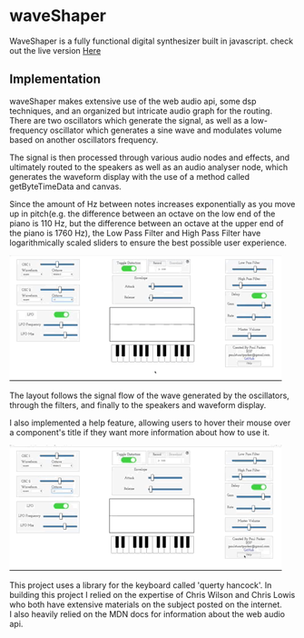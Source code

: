 # waveShaper

WaveShaper is a fully functional digital synthesizer built in javascript.
check out the live version [Here](https://paulstuartparker.github.io/waveShaper/ "here")

## Implementation

waveShaper makes extensive use of the web audio api, some dsp techniques, and an organized but intricate audio graph for the routing.
There are two oscillators which generate the signal, as well as a low-frequency oscillator which generates a sine wave and modulates volume 
based on another oscillators frequency.  

The signal is then processed through various audio nodes and effects, and ultimately routed to the speakers as well as an audio
analyser node, which generates the waveform display with the use of a method called getByteTimeData and canvas. 

Since the amount of Hz between notes increases exponentially as you move up in pitch(e.g. the difference between an octave on the low end of the piano is 110 Hz, but the difference between an octave at the upper end of the piano is 1760 Hz), the Low Pass Filter and High Pass Filter have logarithmically scaled sliders to ensure the best possible user experience.

![delay](delay.gif)


The layout follows the signal flow of the wave generated by the oscillators,
through the filters, and finally to the speakers and waveform display.  

I also implemented a help feature, allowing users to hover their mouse over a component's title if they want more information 
about how to use it.

![modal](modal.gif)

This project uses a library for the keyboard called 'querty hancock'.  In building this project
I relied on the expertise of Chris Wilson and Chris Lowis who both have extensive materials on the subject posted on the internet.  
I also heavily relied on the MDN docs for information about the web audio api.  


